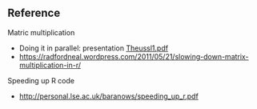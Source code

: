 ## Reference

Matric multiplication

* Doing it in parallel: presentation [Theussl1.pdf](https://www.rmetrics.org/files/Meielisalp2008/Presentations/Theussl1.pdf)
* https://radfordneal.wordpress.com/2011/05/21/slowing-down-matrix-multiplication-in-r/

Speeding up R code

* http://personal.lse.ac.uk/baranows/speeding_up_r.pdf
